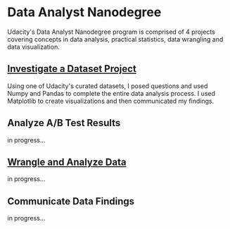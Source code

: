 # Data Analyst Nanodegree
Udacity's Data Analyst Nanodegree program is comprised of 4 projects covering concepts in data analysis, practical statistics, data wrangling and data visualization. 

## [Investigate a Dataset Project](https://github.com/jessicarose00/udacity_nanodegree/blob/master/investigate_a_dataset/investigate-a-dataset.ipynb)
Using one of Udacity's curated datasets, I posed questions and used Numpy and Pandas to complete the entire data analysis process. I used Matplotlib to create visualizations and then communicated my findings. 

## Analyze A/B Test Results
in progress...

## [Wrangle and Analyze Data](https://github.com/jessicarose00/udacity_nanodegree/blob/master/wrangle_twitter_data/WeRateDogs.ipynb)
in progress...

## Communicate Data Findings
in progress...